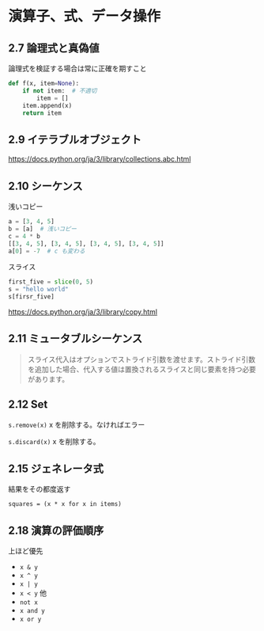 # 演算子、式、データ操作

## 2.7 論理式と真偽値

論理式を検証する場合は常に正確を期すこと

```python
def f(x, item=None):
    if not item:  # 不適切
        item = []
    item.append(x)
    return item
```

## 2.9 イテラブルオブジェクト

https://docs.python.org/ja/3/library/collections.abc.html

## 2.10 シーケンス

浅いコピー

```python
a = [3, 4, 5]
b = [a]  # 浅いコピー
c = 4 * b
[[3, 4, 5], [3, 4, 5], [3, 4, 5], [3, 4, 5]]
a[0] = -7  # c も変わる
```

スライス
```python
first_five = slice(0, 5)
s = "hello world"
s[firsr_five]
```

https://docs.python.org/ja/3/library/copy.html

## 2.11 ミュータブルシーケンス

> スライス代入はオプションでストライド引数を渡せます。ストライド引数を追加した場合、代入する値は置換されるスライスと同じ要素を持つ必要があります。

## 2.12 Set

`s.remove(x)` x を削除する。なければエラー

`s.discard(x)` x を削除する。

## 2.15 ジェネレータ式

結果をその都度返す

`squares = (x * x for x in items)`

## 2.18 演算の評価順序

上ほど優先

- `x & y`
- `x ^ y`
- `x | y`
- `x < y` 他
- `not x`
- `x and y`
- `x or y`
